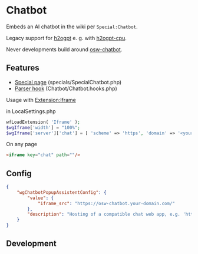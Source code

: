 # Chatbot

Embeds an AI chatbot in the wiki per `Special:Chatbot`. 

Legacy support for [h2ogpt](https://github.com/h2oai/h2ogpt) e. g. with [h2ogpt-cpu](https://github.com/OpenSemanticWorld/h2ogpt-cpu-docker-compose).

Never developments build around [osw-chatbot](https://github.com/opensemanticworld/osw-chatbot).

## Features

 * [Special page](https://www.mediawiki.org/wiki/Manual:Special_pages) (specials/SpecialChatbot.php)
 * [Parser hook](https://www.mediawiki.org/wiki/Manual:Parser_functions) (Chatbot/Chatbot.hooks.php)


Usage with [Extension:Iframe](https://github.com/sigbertklinke/Iframe)

in LocalSettings.php
```php
wfLoadExtension( 'Iframe' );
$wgIframe['width'] = "100%";
$wgIframe['server']['chat'] = [ 'scheme' => 'https', 'domain' => '<your_chat_server>' ];
```

On any page
```html
<iframe key="chat" path=""/>
```

## Config

```json
{
    "wgChatbotPopupAssistentConfig": {
        "value": {
            "iframe_src": "https://osw-chatbot.your-domain.com/"
        },
        "description": "Hosting of a compatible chat web app, e.g. 'https://github.com/opensemanticworld/osw-chatbot'"
    }
}
```


## Development

